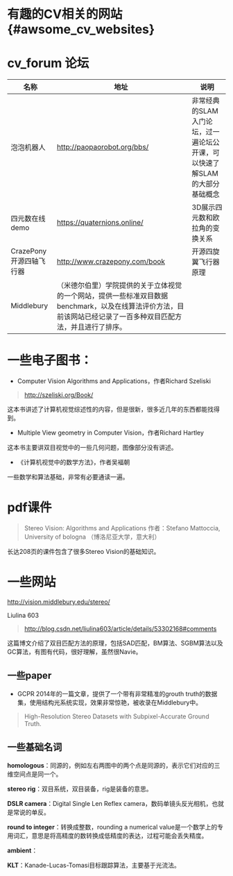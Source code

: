 有趣的CV相关的网站{#awsome_cv_websites}
====================================

# cv_forum 论坛

| 名称 | 地址 | 说明 |
|---|---|---|
| 泡泡机器人 | http://paopaorobot.org/bbs/ | 非常经典的SLAM入门论坛，过一遍论坛公开课，可以快速了解SLAM的大部分基础概念 | 
| 四元数在线demo | https://quaternions.online/ | 3D展示四元数和欧拉角的变换关系 |
| CrazePony开源四轴飞行器 | http://www.crazepony.com/book | 开源四旋翼飞行器原理 |
| Middlebury |（米德尔伯里）学院提供的关于立体视觉的一个网站，提供一些标准双目数据benchmark，以及在线算法评价方法，目前该网站已经记录了一百多种双目匹配方法，并且进行了排序。


# 一些电子图书：

- Computer Vision Algorithms and Applications，作者Richard Szeliski

> http://szeliski.org/Book/

这本书讲述了计算机视觉综述性的内容，但是很新，很多近几年的东西都能找得到。

- Multiple View geometry in Computer Vision，作者Richard Hartley

这本书主要讲双目视觉中的一些几何问题，图像部分没有讲述。

- 《计算机视觉中的数学方法》，作者吴褔朝

一些数学和算法基础，非常有必要通读一遍。

# pdf课件

> Stereo Vision: Algorithms and Applications 作者：Stefano Mattoccia, University of bologna （博洛尼亚大学，意大利）

长达208页的课件包含了很多Stereo Vision的基础知识。

# 一些网站

http://vision.middlebury.edu/stereo/


Liulina 603
> http://blog.csdn.net/liulina603/article/details/53302168#comments

这篇博文介绍了双目匹配方法的原理，包括SAD匹配，BM算法、SGBM算法以及GC算法，有图有代码，很好理解，虽然很Navie。

## 一些paper

- GCPR 2014年的一篇文章，提供了一个带有非常精准的grouth truth的数据集，使用结构光系统实现，效果非常惊艳，被收录在Middlebury中。

> High-Resolution Stereo Datasets with Subpixel-Accurate Ground Truth.

## 一些基础名词

**homologous**：同源的，例如左右两图中的两个点是同源的，表示它们对应的三维空间点是同一个。

**stereo rig**：双目系统，双目装备，rig是装备的意思。

**DSLR camera**：Digital Single Len Reflex camera，数码单镜头反光相机，也就是常说的单反。

**round to integer**：转换成整数，rounding a numerical value是一个数学上的专用词汇，意思是将高精度的数转换成低精度的表达，过程可能会丢失精度。

**ambient**：

**KLT**：Kanade-Lucas-Tomasi目标跟踪算法，主要基于光流法。
